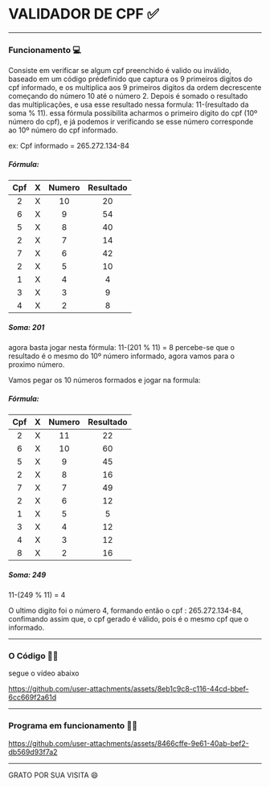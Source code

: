 # VALIDADOR DE CPF :white_check_mark: # 
***
### Funcionamento 💻 ###
Consiste em verificar se algum cpf preenchido é valido ou inválido, baseado em um código prédefinido que captura os 9 primeiros digitos do cpf informado, e os multiplica aos 9 primeiros digitos da ordem decrescente começando do número 10 até o número 2.
Depois é somado o resultado das multiplicações, e usa esse resultado nessa formula: 11-(resultado da soma % 11). essa fórmula possibilita acharmos o primeiro digito do cpf (10º número do cpf), e já podemos ir verificando se esse número
corresponde ao 10º número do cpf informado.

ex: Cpf informado = 265.272.134-84
##### Fórmula: #####   
Cpf | X | Numero | Resultado
:---:|:---:|:---:|:---:
2 | X | 10 | 20
6 | X | 9 | 54
5 | X | 8 | 40
2 | X | 7 | 14
7 | X | 6 | 42
2 | X | 5 | 10
1 | X | 4 | 4
3 | X | 3 | 9
4 | X | 2 | 8
##### Soma: 201 #####  
agora basta jogar nesta fórmula: 11-(201 % 11) = 8 
percebe-se que o resultado é o mesmo do 10º número informado, agora vamos para o proximo número.

Vamos pegar os 10 números formados e jogar na formula:

##### Fórmula: #####   
Cpf | X | Numero | Resultado
:---:|:---:|:---:|:---:
2 | X | 11 | 22
6 | X | 10 | 60
5 | X | 9 | 45
2 | X | 8 | 16
7 | X | 7 | 49
2 | X | 6 | 12
1 | X | 5 | 5
3 | X | 4 | 12
4 | X | 3 | 12
8 | X | 2 | 16
##### Soma: 249 #####  

11-(249 % 11) = 4 

O ultimo digito foi o número 4, formando então o cpf : 265.272.134-84, confimando assim que, o cpf gerado é válido, pois é o mesmo cpf que o informado.
***
### O Código :woman_technologist: ###

segue o vídeo abaixo

https://github.com/user-attachments/assets/8eb1c9c8-c116-44cd-bbef-6cc669f2a61d

***
### Programa em funcionamento :technologist: ###

https://github.com/user-attachments/assets/8466cffe-9e61-40ab-bef2-db569d93f7a2
***
GRATO POR SUA VISITA 😄
